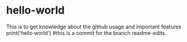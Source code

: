 # hello-world
This is to get knowledge about the github usage and important features
print('hello world')
#this is a commit for the branch readme-edits.
